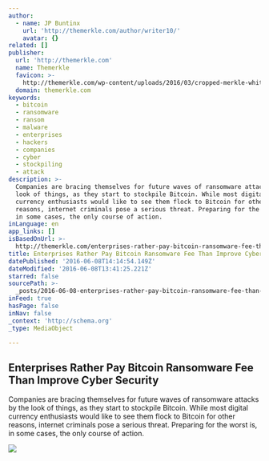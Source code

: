```yaml
---
author:
  - name: JP Buntinx
    url: 'http://themerkle.com/author/writer10/'
    avatar: {}
related: []
publisher:
  url: 'http://themerkle.com'
  name: Themerkle
  favicon: >-
    http://themerkle.com/wp-content/uploads/2016/03/cropped-merkle-white-1-192x192.png
  domain: themerkle.com
keywords:
  - bitcoin
  - ransomware
  - ransom
  - malware
  - enterprises
  - hackers
  - companies
  - cyber
  - stockpiling
  - attack
description: >-
  Companies are bracing themselves for future waves of ransomware attacks by the
  look of things, as they start to stockpile Bitcoin. While most digital
  currency enthusiasts would like to see them flock to Bitcoin for other
  reasons, internet criminals pose a serious threat. Preparing for the worst is,
  in some cases, the only course of action.
inLanguage: en
app_links: []
isBasedOnUrl: >-
  http://themerkle.com/enterprises-rather-pay-bitcoin-ransomware-fee-than-improve-cyber-security/
title: Enterprises Rather Pay Bitcoin Ransomware Fee Than Improve Cyber Security
datePublished: '2016-06-08T14:14:54.149Z'
dateModified: '2016-06-08T13:41:25.221Z'
starred: false
sourcePath: >-
  _posts/2016-06-08-enterprises-rather-pay-bitcoin-ransomware-fee-than-improve-c.md
inFeed: true
hasPage: false
inNav: false
_context: 'http://schema.org'
_type: MediaObject

---
```

<article style=""><h1>Enterprises Rather Pay Bitcoin Ransomware Fee Than Improve Cyber Security</h1><p>Companies are bracing themselves for future waves of ransomware attacks by the look of things, as they start to stockpile Bitcoin. While most digital currency enthusiasts would like to see them flock to Bitcoin for other reasons, internet criminals pose a serious threat. Preparing for the worst is, in some cases, the only course of action.</p><img src="http://themerkle.com/wp-content/uploads/2016/06/shutterstock_433048981.jpg" /></article>